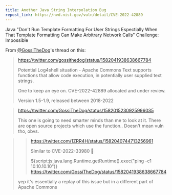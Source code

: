 ```yaml
---
title: Another Java String Interpolation Bug
repost_link: https://nvd.nist.gov/vuln/detail/CVE-2022-42889
---
```


Java "Don't Run Template Formatting For User Strings Espectially When That Template Formatting Can Make Arbitrary Network Calls" Challenge: Impossible

From [@GossiTheDog](https://twitter.com/GossiTheDog)'s thread on this:

> https://twitter.com/gossithedog/status/1582041938638667784
>
> Potential Log4shell situation - Apache Commons Text supports functions that allow code execution, in potentially user supplied text strings.
>
> One to keep an eye on. CVE-2022-42889 allocated and under review.
>
> Version 1.5-1.9, released between 2018-2022

> https://twitter.com/GossiTheDog/status/1582015230925996035
>
> This one is going to need smarter minds than me to look at it. There are open source projects which use the function.. Doesn't mean vuln tho, obvs.

> > https://twitter.com/1ZRR4H/status/1582040744713256961
> >
> > Similar to CVE-2022-33980 🤔
> >
> > ${script:js:java.lang.Runtime.getRuntime().exec("ping -c1 10.10.10.10")}
> > https://twitter.com/GossiTheDog/status/1582041938638667784
>
> yep it's essentially a replay of this issue but in a different part of Apache Commons
